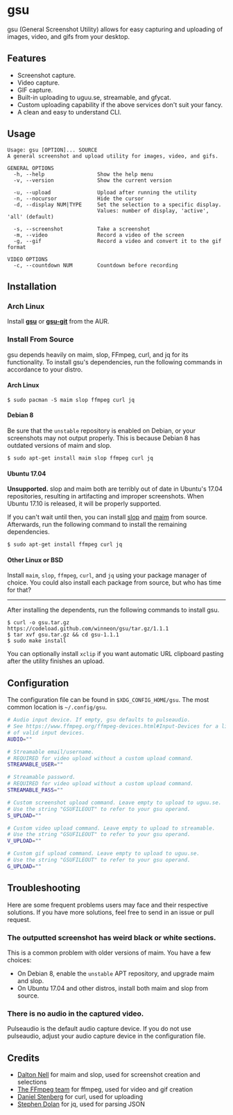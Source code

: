 # gsu

gsu (General Screenshot Utility) allows for easy capturing and uploading of images, video, and gifs from your desktop.

## Features

* Screenshot capture.
* Video capture.
* GIF capture.
* Built-in uploading to uguu.se, streamable, and gfycat.
* Custom uploading capability if the above services don't suit your fancy.
* A clean and easy to understand CLI.

## Usage

```
Usage: gsu [OPTION]... SOURCE
A general screenshot and upload utility for images, video, and gifs.

GENERAL OPTIONS
  -h, --help                 Show the help menu
  -v, --version              Show the current version

  -u, --upload               Upload after running the utility
  -n, --nocursor             Hide the cursor
  -d, --display NUM|TYPE     Set the selection to a specific display.
                             Values: number of display, 'active', 'all' (default)

  -s, --screenshot           Take a screenshot
  -m, --video                Record a video of the screen
  -g, --gif                  Record a video and convert it to the gif format

VIDEO OPTIONS
  -c, --countdown NUM        Countdown before recording
```

## Installation

### Arch Linux

Install **[gsu]** or **[gsu-git]** from the AUR.

[gsu]: https://aur.archlinux.org/packages/gsu/
[gsu-git]: https://aur.archlinux.org/packages/gsu-git/

### Install From Source

gsu depends heavily on maim, slop, FFmpeg, curl, and jq for its functionality. To install gsu's dependencies, run the following commands in accordance to your distro.

#### Arch Linux

```
$ sudo pacman -S maim slop ffmpeg curl jq
```

#### Debian 8

Be sure that the `unstable` repository is enabled on Debian, or your screenshots may not output properly. This is because Debian 8 has outdated versions of maim and slop.

```
$ sudo apt-get install maim slop ffmpeg curl jq
```

#### Ubuntu 17.04

**Unsupported.** slop and maim both are terribly out of date in Ubuntu's 17.04 repositories, resulting in artifacting and improper screenshots. When Ubuntu 17.10 is released, it will be properly supported.

If you can't wait until then, you can install [slop] and [maim] from source. Afterwards, run the following command to install the remaining dependencies.

```
$ sudo apt-get install ffmpeg curl jq
```

[slop]: https://github.com/naelstrof/slop#install-using-cmake-requires-cmake
[maim]: https://github.com/naelstrof/maim#install-using-your-package-manager-preferred

#### Other Linux or BSD

Install `maim`, `slop`, `ffmpeg`, `curl`, and `jq` using your package manager of choice. You could also install each package from source, but who has time for that?

---

After installing the dependents, run the following commands to install gsu.

```
$ curl -o gsu.tar.gz https://codeload.github.com/winneon/gsu/tar.gz/1.1.1
$ tar xvf gsu.tar.gz && cd gsu-1.1.1
$ sudo make install
```

You can optionally install `xclip` if you want automatic URL clipboard pasting after the utility finishes an upload.

## Configuration

The configuration file can be found in `$XDG_CONFIG_HOME/gsu`. The most common location is `~/.config/gsu`.

```bash
# Audio input device. If empty, gsu defaults to pulseaudio.
# See https://www.ffmpeg.org/ffmpeg-devices.html#Input-Devices for a list
# of valid input devices.
AUDIO=""

# Streamable email/username.
# REQUIRED for video upload without a custom upload command.
STREAMABLE_USER=""

# Streamable password.
# REQUIRED for video upload without a custom upload command.
STREAMABLE_PASS=""

# Custom screenshot upload command. Leave empty to upload to uguu.se.
# Use the string "GSUFILEOUT" to refer to your gsu operand.
S_UPLOAD=""

# Custom video upload command. Leave empty to upload to streamable.
# Use the string "GSUFILEOUT" to refer to your gsu operand.
V_UPLOAD=""

# Custom gif upload command. Leave empty to upload to uguu.se.
# Use the string "GSUFILEOUT" to refer to your gsu operand.
G_UPLOAD=""
```

## Troubleshooting

Here are some frequent problems users may face and their respective solutions. If you have more solutions, feel free to send in an issue or pull request.

### The outputted screenshot has weird black or white sections.

This is a common problem with older versions of maim. You have a few choices:

* On Debian 8, enable the `unstable` APT repository, and upgrade maim and slop.
* On Ubuntu 17.04 and other distros, install both maim and slop from source.

### There is no audio in the captured video.

Pulseaudio is the default audio capture device. If you do not use pulseaudio, adjust your audio capture device in the configuration file.

## Credits

* [Dalton Nell](https://github.com/naelstrof) for maim and slop, used for screenshot creation and selections
* [The FFmpeg team](https://ffmpeg.org/) for ffmpeg, used for video and gif creation
* [Daniel Stenberg](https://github.com/bagder) for curl, used for uploading
* [Stephen Dolan](https://github.com/stedolan) for jq, used for parsing JSON
